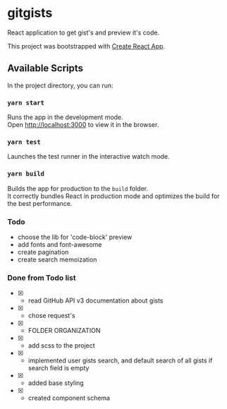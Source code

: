# gitgists
React application to get gist's and preview it's code.

This project was bootstrapped with [Create React App](https://github.com/facebook/create-react-app).

## Available Scripts

In the project directory, you can run:

### `yarn start`

Runs the app in the development mode.<br />
Open [http://localhost:3000](http://localhost:3000) to view it in the browser.

### `yarn test`

Launches the test runner in the interactive watch mode.<br />

### `yarn build`

Builds the app for production to the `build` folder.<br />
It correctly bundles React in production mode and optimizes the build for the best performance.

### Todo
* choose the lib for 'code-block' preview
* add fonts and font-awesome
* create pagination
* create search memoization


### Done from Todo list
- [X] - read GitHub API v3 documentation about gists
- [X] - chose request's
- [X] - FOLDER ORGANIZATION
- [X] - add scss to the project
- [X] - implemented user gists search, and default search of all gists if search field is empty
- [X] - added base styling
- [X] - created component schema